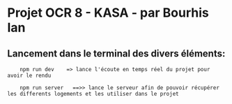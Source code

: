# Projet OCR 8 - KASA - par Bourhis Ian

## Lancement dans le terminal des divers éléments:

```
    npm run dev    => lance l'écoute en temps réel du projet pour avoir le rendu

    npm run server   ==>> lance le serveur afin de pouvoir récupérer les differents logements et les utiliser dans le projet

```